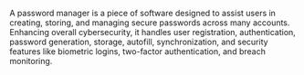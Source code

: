 A password manager is a piece of software designed to assist users in creating, storing, and managing secure passwords across many accounts. Enhancing overall cybersecurity, it handles user registration, authentication, password generation, storage, autofill, synchronization, and security features like biometric logins, two-factor authentication, and breach monitoring.
